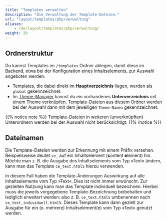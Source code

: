 ```yaml
---
title: "Templates verwalten"
description: "Die Verwaltung der Template-Dateien."
url: "layout/templates/php/verwaltung"
aliases:
    - /de/layout/templates/php/verwaltung/
weight: 20
---
```


## Ordnerstruktur

Du kannst Templates im  `/templates` Ordner ablegen, damit diese im Backend, etwa bei der Konfiguration eines 
Inhaltselements, zur Auswahl angeboten werden.

* Templates, die dabei direkt im **Hauptverzeichnis** liegen, werden als `global` gekennzeichnet.
* Im [Theme-Manager](../../theme-manager/themes-verwalten) kannst du ein vorhandenes **Unterverzeichnis** mit einem
  Theme verknüpfen. Template-Dateien aus diesem Ordner werden bei der Auswahl dann mit dem jeweiligen `Theme-Namen`
  gekennzeichnet.

{{% notice note %}}
Template-Dateien in weiteren (unverknüpften) Unterordnern werden bei der Auswahl nicht berücksichtigt.
{{% /notice %}}


## Dateinamen

Die Template-Dateien werden zur Erkennung mit einem Präfix versehen. Beispielsweise deutet `ce_` auf ein
Inhaltselement (**c**ontent **e**lement) hin. Möchte man z.&nbsp;B. die Ausgabe des Inhaltselements vom Typ »Text«
ändern, kann man das Template `ce_text.html5` hierzu verwenden. 

In diesem Fall haben die Template-Änderungen Auswirkung auf alle Inhaltselemente vom Typ »Text«. Dies ist nicht immer
erwünscht. Zur gezielten Nutzung kann man das Template individuell bezeichnen. Hierbei muss die jeweils vorgegebene
Template-Bezeichnung beibehalten und lediglich erweitert werden: also z.&nbsp;B. `ce_text.html5` 
umbenennen nach `ce_text_individuell.html5`. Dieses Template kann dann gezielt zur Ausgabe für ein (o. mehrere)
Inhaltselement(e) vom Typ »Text« genutzt werden.
